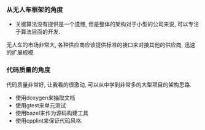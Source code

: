 ### 从无人车框架的角度

- 关键算法没有提供是一个遗憾, 但是整体的架构对于小型的公司来说, 可以专注于算法层面的开发.

无人车的市场非常大, 各种供应商应该提供标准的接口来对接其他的供应商, 迅速的扩展规模.

### 代码质量的角度

代码质量非常好, 让我看的很激动, 可以从中学到非常多的大型项目的架构思路.

- 使用doxygen来抽取文档
- 使用gtest来单元测试
- 使用bazel来作为源码构建工具
- 使用cpplint来保证代码风格.
